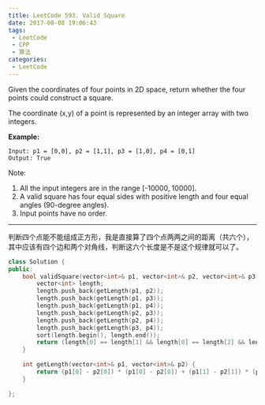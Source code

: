 ```yaml
---
title: LeetCode 593. Valid Square
date: 2017-08-08 19:06:43
tags:
 - LeetCode
 - CPP
 - 算法
categories:
 - LeetCode
---
```


Given the coordinates of four points in 2D space, return whether the four points could construct a square.

The coordinate (x,y) of a point is represented by an integer array with two integers.

**Example:**

```
Input: p1 = [0,0], p2 = [1,1], p3 = [1,0], p4 = [0,1]
Output: True
```

Note:

1. All the input integers are in the range [-10000, 10000].
2. A valid square has four equal sides with positive length and four equal angles (90-degree angles).
3. Input points have no order.

<!-- more -->

-----------

判断四个点能不能组成正方形，我是直接算了四个点两两之间的距离（共六个），其中应该有四个边和两个对角线，判断这六个长度是不是这个规律就可以了。

```cpp
class Solution {
public:
    bool validSquare(vector<int>& p1, vector<int>& p2, vector<int>& p3, vector<int>& p4) {
        vector<int> length;
        length.push_back(getLength(p1, p2));
        length.push_back(getLength(p1, p3));
        length.push_back(getLength(p1, p4));
        length.push_back(getLength(p2, p3));
        length.push_back(getLength(p2, p4));
        length.push_back(getLength(p3, p4));
        sort(length.begin(), length.end());
        return (length[0] == length[1] && length[0] == length[2] && length[0] == length[3] && length[4] == length[5] && length[3] != length[4]);
    }
    
    int getLength(vector<int>& p1, vector<int>& p2) {
        return (p1[0] - p2[0]) * (p1[0] - p2[0]) + (p1[1] - p2[1]) * (p1[1] - p2[1]);
    }
    
};
```

